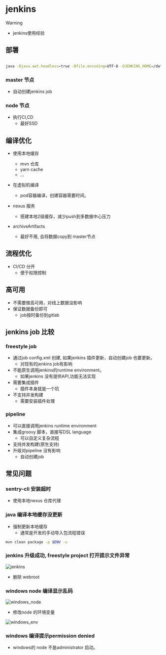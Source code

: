 #  jenkins 


> [!WARNING]
> - jenkins使用经验

##  部署 

```bash

java -Djava.awt.headless=true -Dfile.encoding=UTF-8 -DJENKINS_HOME=/data/jenkins -jar /usr/lib/jenkins/jenkins_2.332.3.war --logfile=/var/log/jenkins/jenkins.log --webroot=/var/cache/jenkins/war_2.332.3 --httpPort=8080 --debug=5 --handlerCountMax=100 --handlerCountMaxIdle=20
```
### master 节点

- 自动创建jenkins job 

### node 节点

- 执行CI,CD
  - 最好SSD 


##  编译优化

- 使用本地缓存
  - mvn 仓库
  - yarn cache
  - ...
- 在虚拟机编译
  - pod容器编译，创建容器需要时间。
- nexus 服务
  - 搭建本地2级缓存，减少push到多数据中心压力

- archiveArtifacts 
  - 最好不用, 会将数据copy到 master节点


## 流程优化

- CI/CD 分开
  - 便于权限控制


## 高可用

- 不需要做高可用，对线上数据没影响
- 保证数据备份即可
  - job按时备份到gitlab

## jenkins job 比较

### freestyle job

- 通过job config.xml 创建, 如果jenkins 插件更新，自动创建job 也要更新。
  - 对现有的jenkins job有影响
- 不能原生调用jenkins的runtime environment。
  - 如果jenkins 没有提供API,功能无法实现
- 需要集成插件
  - 插件本身就是一个坑
- 不支持并发构建
  - 需要安装插件处理

### pipeline 

- 可以直接调用jenkins runtime environment
- 集成groovy 脚本，直接写DSL language
  - 可以自定义复杂流程
- 支持并发构建(原生支持)
- 升级对pipeline 没有影响
  - 自动创建job


## 常见问题


### sentry-cli 安装超时

- 使用本地nexus 仓库代理

### java 编译本地缓存没更新

- 强制更新本地缓存
  - 通常是开发的手动导入包流程错误

```bash
mvn clean package -p $ENV -u 

```

### jenkins 升级成功, freestyle project 打开提示文件异常

![jenkins](/images/jenkins.png)


- 删除 webroot



### windows node 编译显示乱码


![windows_node](/images/windows_node.png)

- 修改node 的环境变量

![windows_env](/images/windows_env.png)


### windows 编译提示permission denied

- windows的 node 不是administrator 启动。
